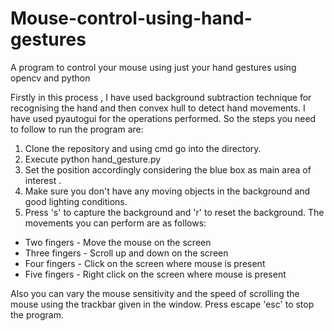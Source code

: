 # Mouse-control-using-hand-gestures
A program to control your mouse using just your hand gestures using opencv and python



Firstly in this process , I have used background subtraction technique for recognising the hand and then convex hull to detect hand movements.
I have used pyautogui for the operations performed. So the steps you need to follow to run the program are:
1. Clone the repository and using cmd go into the directory.
2. Execute python hand_gesture.py
3. Set the position accordingly considering the blue box as main area of interest .
4. Make sure you don't have any moving objects in the background and good lighting conditions.
5. Press 's' to capture the background and 'r' to reset the background.
The movements you can perform are as follows:
- Two fingers - Move the mouse on the screen
- Three fingers - Scroll up and down on the screen
- Four fingers - Click on the screen where mouse is present
- Five fingers - Right click on the screen where mouse is present


Also you can vary the mouse sensitivity and the speed of scrolling the mouse using the trackbar given in the window.
Press escape 'esc' to stop the program.

